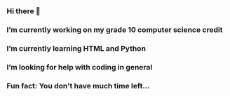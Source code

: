 ### Hi there 👋
###  I’m currently working on my grade 10 computer science credit
###  I’m currently learning HTML and Python
###  I’m looking for help with coding in general
###  Fun fact: You don't have much time left...

